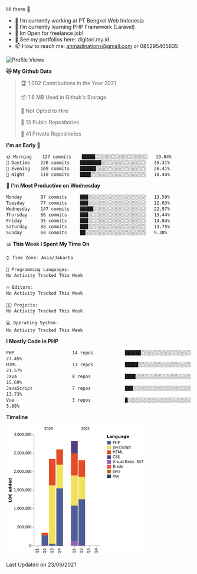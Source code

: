 Hi there 👋

- 🔭 I’m currently working at PT Bengkel Web Indonesia
- 🌱 I’m currently learning PHP Framework (Laravel)
- 📂 Im Open for freelance job!
- 🧷 See my portfolios here: digitori.my.id
- 📫 How to reach me: ahmadinations@gmail.com or 085295405635


<!--START_SECTION:waka-->
![Profile Views](http://img.shields.io/badge/Profile%20Views-0-blue)

**🐱 My Github Data** 

> 🏆 1,002 Contributions in the Year 2021
 > 
> 📦 1.6 MB Used in Github's Storage 
 > 
> 🚫 Not Opted to Hire
 > 
> 📜 13 Public Repositories 
 > 
> 🔑 41 Private Repositories  
 > 
**I'm an Early 🐤** 

```text
🌞 Morning    127 commits    █████░░░░░░░░░░░░░░░░░░░░   19.84% 
🌆 Daytime    226 commits    ████████░░░░░░░░░░░░░░░░░   35.31% 
🌃 Evening    169 commits    ██████░░░░░░░░░░░░░░░░░░░   26.41% 
🌙 Night      118 commits    ████░░░░░░░░░░░░░░░░░░░░░   18.44%

```
📅 **I'm Most Productive on Wednesday** 

```text
Monday       87 commits     ███░░░░░░░░░░░░░░░░░░░░░░   13.59% 
Tuesday      77 commits     ███░░░░░░░░░░░░░░░░░░░░░░   12.03% 
Wednesday    147 commits    █████░░░░░░░░░░░░░░░░░░░░   22.97% 
Thursday     86 commits     ███░░░░░░░░░░░░░░░░░░░░░░   13.44% 
Friday       95 commits     ███░░░░░░░░░░░░░░░░░░░░░░   14.84% 
Saturday     88 commits     ███░░░░░░░░░░░░░░░░░░░░░░   13.75% 
Sunday       60 commits     ██░░░░░░░░░░░░░░░░░░░░░░░   9.38%

```


📊 **This Week I Spent My Time On** 

```text
⌚︎ Time Zone: Asia/Jakarta

💬 Programming Languages: 
No Activity Tracked This Week

🔥 Editors: 
No Activity Tracked This Week

🐱‍💻 Projects: 
No Activity Tracked This Week

💻 Operating System: 
No Activity Tracked This Week

```

**I Mostly Code in PHP** 

```text
PHP                      14 repos            ██████░░░░░░░░░░░░░░░░░░░   27.45% 
HTML                     11 repos            █████░░░░░░░░░░░░░░░░░░░░   21.57% 
Java                     8 repos             ████░░░░░░░░░░░░░░░░░░░░░   15.69% 
JavaScript               7 repos             ███░░░░░░░░░░░░░░░░░░░░░░   13.73% 
Vue                      3 repos             █░░░░░░░░░░░░░░░░░░░░░░░░   5.88%

```


**Timeline**

![Chart not found](https://raw.githubusercontent.com/MuhamadAhmadin/MuhamadAhmadin/master/charts/bar_graph.png) 


 Last Updated on 23/06/2021
<!--END_SECTION:waka-->

